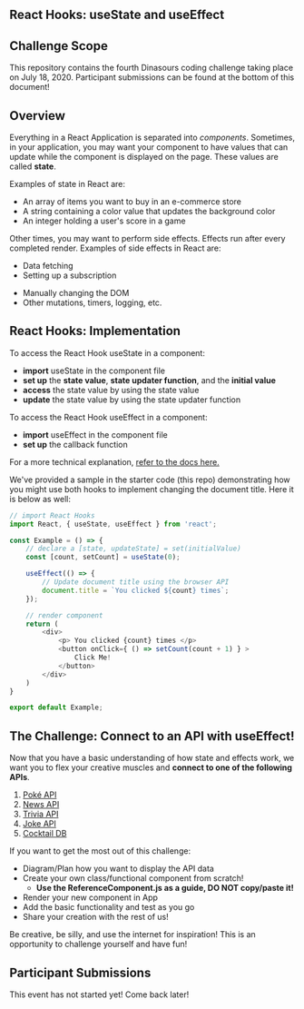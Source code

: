 ## React Hooks: useState and useEffect

## Challenge Scope

This repository contains the fourth Dinasours coding challenge taking place on July 18, 2020.  Participant submissions can be found at the bottom of this document!

## Overview

Everything in a React Application is separated into _components_. Sometimes, in your application, you may want your component to have values that can update while the component is displayed on the page. These values are called **state**.

Examples of state in React are:

- An array of items you want to buy in an e-commerce store
- A string containing a color value that updates the background color
- An integer holding a user's score in a game

Other times, you may want to perform side effects. Effects run after every completed render.  Examples of side effects in React are:

- Data fetching
- Setting up a subscription 
<!-- (similar to queries, but instead of immediately returning a single answer, a result set of fields are sent upon event trigger on the server) -->
- Manually changing the DOM
- Other mutations, timers, logging, etc.

## React Hooks: Implementation

To access the React Hook useState in a component:

- **import** useState in the component file
- **set up** the **state value**, **state updater function**, and the **initial value**
- **access** the state value by using the state value
- **update** the state value by using the state updater function

To access the React Hook useEffect in a component:

- **import** useEffect in the component file
- **set up** the callback function

For a more technical explanation, [refer to the docs here.](https://reactjs.org/docs/hooks-reference.html#usestate) 


We've provided a sample in the starter code (this repo) demonstrating how you might use both hooks to implement changing the document title. Here it is below as well:

```javascript
// import React Hooks
import React, { useState, useEffect } from 'react';

const Example = () => {
    // declare a [state, updateState] = set(initialValue) 
    const [count, setCount] = useState(0);

    useEffect(() => {
        // Update document title using the browser API 
        document.title = `You clicked ${count} times`;
    });

    // render component
    return (
        <div>
            <p> You clicked {count} times </p>
            <button onClick={ () => setCount(count + 1) } >
                Click Me! 
            </button>
        </div>
    )
}

export default Example;
```


## The Challenge: Connect to an API with useEffect!

Now that you have a basic understanding of how state and effects work, we want you to flex your creative muscles and **connect to one of the following APIs**.

1.  [Poké API](pokeapi.co)
2.  [News API](newsapi.org)
3.  [Trivia API](https://opentdb.com/api_config.php)
4.  [Joke API](https://rapidapi.com/Sv443/api/jokeapi)
5.  [Cocktail DB](https://www.thecocktaildb.com/api.php)


If you want to get the most out of this challenge:

- Diagram/Plan how you want to display the API data 
- Create your own class/functional component from scratch!
  - **Use the ReferenceComponent.js as a guide, DO NOT copy/paste it!**
- Render your new component in App
- Add the basic functionality and test as you go
- Share your creation with the rest of us!

Be creative, be silly, and use the internet for inspiration! This is an opportunity to challenge yourself and have fun!

## Participant Submissions

This event has not started yet! Come back later!
